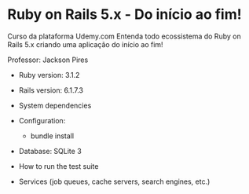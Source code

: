 # Ruby on Rails 5.x - Do início ao fim!

Curso da plataforma Udemy.com
Entenda todo ecossistema do Ruby on Rails 5.x criando uma aplicação do início ao fim!

Professor: Jackson Pires

* Ruby version: 3.1.2
* Rails version: 6.1.7.3

* System dependencies

* Configuration:
  - bundle install

* Database: SQLite 3

* How to run the test suite

* Services (job queues, cache servers, search engines, etc.)

